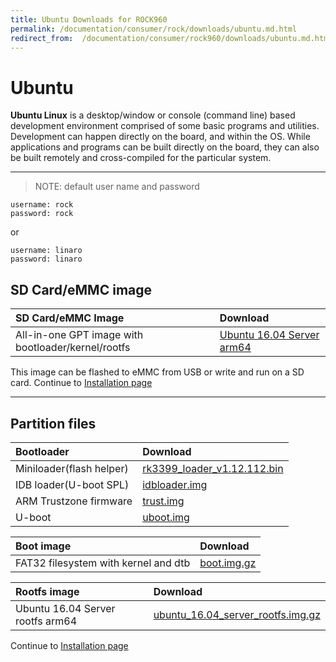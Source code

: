 ```yaml
---
title: Ubuntu Downloads for ROCK960
permalink: /documentation/consumer/rock/downloads/ubuntu.md.html
redirect_from:  /documentation/consumer/rock960/downloads/ubuntu.md.html
---
```


# Ubuntu

**Ubuntu Linux** is a desktop/window or console (command line) based development environment comprised of some basic programs and utilities. Development can happen directly on the board, and within the OS. While applications and programs can be built directly on the board, they can also be built remotely and cross-compiled for the particular system.

***

> NOTE: default user name and password

    username: rock
    password: rock
or

    username: linaro
    password: linaro

## SD Card/eMMC image

|   SD Card/eMMC Image   |    Download     |
|:------------------|:------------------------------------|
|All-in-one GPT image with bootloader/kernel/rootfs     |[Ubuntu 16.04 Server arm64](https://dl.vamrs.com/products/rock960/images/ubuntu/rock960_model_ab_ubuntu_server_arm64_20181001-1845.tar.gz)                             |

This image can be flashed to eMMC from USB or write and run on a SD card. Continue to [Installation page](../installation)

***

## Partition files

|   Bootloader |    Download            |
|:-------------|:-----------------------|
| Miniloader(flash helper) | [rk3399_loader_v1.12.112.bin](https://dl.vamrs.com/products/rock960/images/ubuntu/partitions/u-boot/rk3399_loader_v1.12.112.bin)           |
| IDB loader(U-boot SPL)  | [idbloader.img](https://dl.vamrs.com/products/rock960/images/ubuntu/partitions/u-boot/idbloader.img)           |
| ARM Trustzone firmware  | [trust.img](https://dl.vamrs.com/products/rock960/images/ubuntu/partitions/u-boot/trust.img)           |
| U-boot                  | [uboot.img](https://dl.vamrs.com/products/rock960/images/ubuntu/partitions/u-boot/uboot.img)           |

|   Boot image      |    Download        |
|:------------------|:-----------------------|
|FAT32 filesystem with kernel and dtb     |[boot.img.gz](https://dl.vamrs.com/products/rock960/images/ubuntu/partitions/boot.img.gz)                |

|   Rootfs image    |    Download                    |
|:------------------|:----------------------------------|
| Ubuntu 16.04 Server rootfs arm64     | [ubuntu_16.04_server_rootfs.img.gz](https://dl.vamrs.com/products/rock960/images/ubuntu/rock960_model_ab_ubuntu_server_arm64_20181001-1845.tar.gz)                           |

Continue to [Installation page](../installation)
